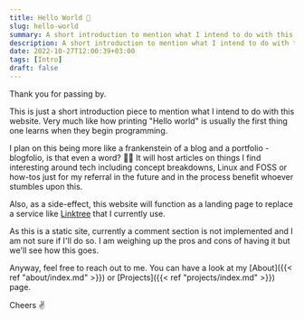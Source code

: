 ```yaml
---
title: Hello World 👋
slug: hello-world
summary: A short introduction to mention what I intend to do with this website.
description: A short introduction to mention what I intend to do with this website.
date: 2022-10-27T12:00:39+03:00
tags: [Intro]
draft: false
---
```


Thank you for passing by. 

This is just a short introduction piece to mention what I intend to do with this website. Very much like how printing "Hello world" is usually the first thing one learns when they begin programming.

I plan on this being more like a frankenstein of a blog and a portfolio - blogfolio, is that even a word? 🤷‍♂️ It will host articles on things I find interesting around tech including concept breakdowns, Linux and FOSS or how-tos just for my referral in the future and in the process benefit whoever stumbles upon this.

Also, as a side-effect, this website will function as a landing page to replace a service like [Linktree][linktree] that I currently use.

As this is a static site, currently a comment section is not implemented and I am not sure if I'll do so. I am weighing up the pros and cons of having it but we'll see how this goes. 

Anyway, feel free to reach out to me. You can have a look at my [About]({{< ref "about/index.md" >}}) or [Projects]({{< ref "projects/index.md" >}}) page.

Cheers ✌️

[linktree]: https://linktr.ee/ "Linktree is a freemium social media reference landing page."
